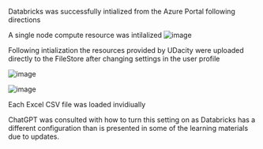 Databricks was successfully intialized from the Azure Portal following directions

A single node compute resource was intilalized
![image](https://github.com/HauntedHecarim/Azure-Data-Lake-for-Bike-Share-Analytics/assets/10834793/23758511-d414-4b65-8b06-5f1c6ebea728)

Following intialization the resources provided by UDacity were uploaded directly to the FileStore after changing settings in the user profile

![image](https://github.com/HauntedHecarim/Azure-Data-Lake-for-Bike-Share-Analytics/assets/10834793/1ac62b3e-5683-4f28-8f8f-6353715313fe)

![image](https://github.com/HauntedHecarim/Azure-Data-Lake-for-Bike-Share-Analytics/assets/10834793/947ca2d9-449d-4067-86ad-6f6ac22a063b)

Each Excel CSV file was loaded invidiually

ChatGPT was consulted with how to turn this setting on as Databricks has a different configuration than is presented in some of the learning materials due to updates.
